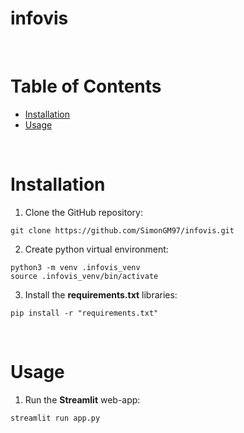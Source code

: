 # infovis

&nbsp;
# Table of Contents
- [Installation](#installation)
- [Usage](#usage)

&nbsp;
# Installation
1. Clone the GitHub repository:
```
git clone https://github.com/SimonGM97/infovis.git
```
2. Create python virtual environment:
```
python3 -m venv .infovis_venv
source .infovis_venv/bin/activate
```
3. Install the **requirements.txt** libraries:
```
pip install -r "requirements.txt"
```

&nbsp;
# Usage
1. Run the **Streamlit** web-app:
```
streamlit run app.py
```